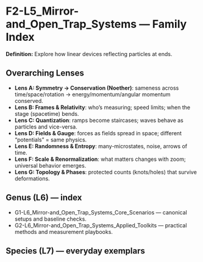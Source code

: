 # F2-L5_Mirror-and_Open_Trap_Systems — Family Index
**Definition:** Explore how linear devices reflecting particles at ends.

## Overarching Lenses

- **Lens A: Symmetry -> Conservation (Noether)**: sameness across time/space/rotation → energy/momentum/angular momentum conserved.
- **Lens B: Frames & Relativity**: who’s measuring; speed limits; when the stage (spacetime) bends.
- **Lens C: Quantization**: ramps become staircases; waves behave as particles and vice-versa.
- **Lens D: Fields & Gauge**: forces as fields spread in space; different “potentials” = same physics.
- **Lens E: Randomness & Entropy**: many-microstates, noise, arrows of time.
- **Lens F: Scale & Renormalization**: what matters changes with zoom; universal behavior emerges.
- **Lens G: Topology & Phases**: protected counts (knots/holes) that survive deformations.

## Genus (L6) — index
- G1-L6_Mirror-and_Open_Trap_Systems_Core_Scenarios — canonical setups and baseline checks.
- G2-L6_Mirror-and_Open_Trap_Systems_Applied_Toolkits — practical methods and measurement playbooks.

## Species (L7) — everyday exemplars
